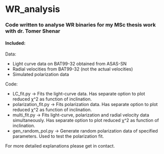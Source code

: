 # WR_analysis

### Code written to analyse WR binaries for my MSc thesis work with dr. Tomer Shenar

#### Included:

Data:

- Light curve data on BAT99-32 obtained from ASAS-SN
- Radial velocities from BAT99-32 (not the actual velocities)
- Simulated polarization data

Code:

- LC_fit.py &rarr; Fits the light-curve data. Has separate option to plot reduced χ^2 as function of inclination.
- polarization_fit.py &rarr; Fits polarization data. Has separate option to plot reduced χ^2 as function of inclination.
- multi_fit.py &rarr; Fits light-curve, polarization and radial velocity data simultaneously. Has separate option to plot reduced χ^2 as function of inclination.
- gen_random_pol.py &rarr; Generate random polarization data of specified parameters. Used to test the polarization fit.

For more detailed explanations please get in contact.
